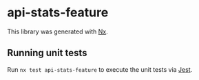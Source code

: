 # api-stats-feature

This library was generated with [Nx](https://nx.dev).

## Running unit tests

Run `nx test api-stats-feature` to execute the unit tests via [Jest](https://jestjs.io).
